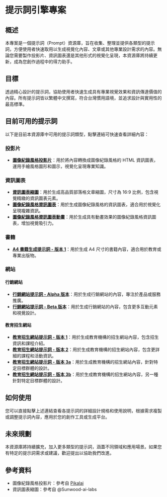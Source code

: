 # 提示詞引擎專案

## 概述
本專案是一個提示詞（Prompt）資源庫，旨在收集、整理並提供各類型的提示詞，方便使用者快速取用以生成視覺化內容、文章或其他專業設計需求的內容。無論您需要製作投影片、資訊圖表還是其他形式的視覺化呈現，本資源庫將持續更新，成為您創作過程中的得力助手。

## 目標
透過精心設計的提示詞，協助使用者快速生成具有專業視覺效果和資訊傳達價值的內容。所有提示詞皆以繁體中文撰寫，符合台灣慣用語境，並追求設計與實用性的最高標準。

## 目前可用的提示詞
以下是目前本資源庫中可用的提示詞類型，點擊連結可快速查看詳細內容：

### 投影片
- **[圖像紀錄風格投影片](slides_prompts/graphics-record-slides-v01.md)**：用於將內容轉換成圖像紀錄風格的 HTML 資訊圖表，運用手繪風格圖形和圖示，視覺化呈現專業知識。

### 資訊圖表
- **[資訊圖表縮圖](infomation_graphics/information-graphics-thumbnil-v01.md)**：用於生成高品質部落格文章縮圖，尺寸為 16:9 比例，包含視覺精緻的資訊圖表元素。
- **[圖像紀錄風格資訊圖表](infomation_graphics/graphics-recording-style-infograph-v01.md)**：用於生成圖像紀錄風格的資訊圖表，適合用於視覺化呈現複雜資訊。
- **[圖像紀錄風格資訊圖表動畫](infomation_graphics/graphic-recording-style-infograph-anim-v01.md)**：用於生成具有動畫效果的圖像紀錄風格資訊圖表，增加視覺吸引力。

### 書籍
- **[A4 書籍生成提示詞 - 版本 1](book/a4-book-generate-v01.md)**：用於生成 A4 尺寸的書籍內容，適合用於教育或專業出版物。

### 網站

#### 行銷網站
- **[行銷網站提示詞 - Alpha 版本](website/marketing-website-alpha.md)**：用於生成行銷網站的內容，專注於產品或服務推廣。
- **[行銷網站提示詞 - Beta 版本](website/marketing-website-beta.md)**：用於生成行銷網站的內容，包含更多互動元素和視覺設計。

#### 教育招生網站
- **[教育招生網站提示詞 - 版本 1](website/educational-student-recruit-website-v1.md)**：用於生成教育機構的招生網站內容，包含招生資訊和課程介紹。
- **[教育招生網站提示詞 - 版本 2](website/educational-student-recruit-website-v2.md)**：用於生成教育機構的招生網站內容，包含更詳細的課程和活動資訊。
- **[教育招生網站提示詞 - 版本 3a](website/educational-student-recruit-website-v3a.md)**：用於生成教育機構的招生網站內容，針對特定目標群體的設計。
- **[教育招生網站提示詞 - 版本 3b](website/educational-student-recruit-website-v3b.md)**：用於生成教育機構的招生網站內容，另一種針對特定目標群體的設計。

## 如何使用
您可以直接點擊上述連結查看各提示詞的詳細設計規格和使用說明，根據需求複製或調整提示詞內容，應用於您的創作工具或生成平台。

## 未來規劃
本資源庫將持續擴充，加入更多類型的提示詞，涵蓋不同領域和應用場景。如果您有特定的提示詞需求或建議，歡迎提出以協助我們改進。

## 參考資料
- 圖像紀錄風格投影片：參考自 [Pikalai](https://hackmd.io/@pikalai/rymtrelTJe)
- 資訊圖表縮圖：參考自 @Sunwood-ai-labs
